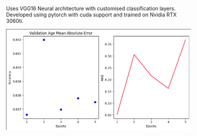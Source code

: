 Uses VGG16 Neural architecture with customised classification layers. Developed using pytorch with cuda support and trained on Nvidia RTX 3060ti.

![Performance Metrics](https://github.com/bornfire123/Age_Gender_Prediction/blob/main/metrics.jpg)
